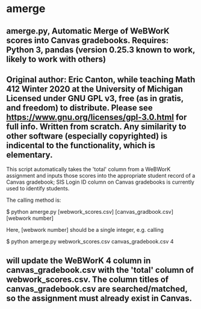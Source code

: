# amerge

amerge.py, Automatic Merge of WeBWorK scores into Canvas gradebooks. 
Requires: Python 3, pandas (version 0.25.3 known to work, likely to work with others) 
----
Original author: Eric Canton, while teaching Math 412 Winter 2020 at the University of Michigan
Licensed under GNU GPL v3, free (as in gratis, and freedom) to distribute. 
Please see <https://www.gnu.org/licenses/gpl-3.0.html> for full info. 
Written from scratch. Any similarity to other software (especially copyrighted) is indicental
to the functionality, which is elementary. 
-----------------------------------------------------------------------------------------------
This script automatically takes the 'total' column from a WeBWorK assignment and
inputs those scores into the appropriate student record of a Canvas gradebook; SIS Login ID 
column on Canvas gradebooks is currently used to identify students. 

The calling method is:

   $ python amerge.py [webwork_scores.csv] [canvas_gradbook.csv] [webwork number]

Here, [webwork number] should be a single integer, e.g. calling

   $ python amerge.py webwork_scores.csv canvas_gradebook.csv 4 

will update the WeBWorK 4 column in canvas_gradebook.csv with the 'total' column of webwork_scores.csv. The
column titles of canvas_gradebook.csv are searched/matched, so the assignment must already exist in Canvas. 
-----------------------------------------------------------------------------------------------
